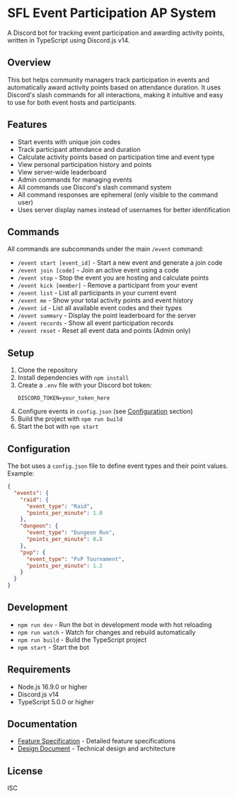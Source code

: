 # SFL Event Participation AP System

A Discord bot for tracking event participation and awarding activity points, written in TypeScript using Discord.js v14.

## Overview

This bot helps community managers track participation in events and automatically award activity points based on attendance duration. It uses Discord's slash commands for all interactions, making it intuitive and easy to use for both event hosts and participants.

## Features

- Start events with unique join codes
- Track participant attendance and duration
- Calculate activity points based on participation time and event type
- View personal participation history and points
- View server-wide leaderboard
- Admin commands for managing events
- All commands use Discord's slash command system
- All command responses are ephemeral (only visible to the command user)
- Uses server display names instead of usernames for better identification

## Commands

All commands are subcommands under the main `/event` command:

- `/event start [event_id]` - Start a new event and generate a join code
- `/event join [code]` - Join an active event using a code
- `/event stop` - Stop the event you are hosting and calculate points
- `/event kick [member]` - Remove a participant from your event
- `/event list` - List all participants in your current event
- `/event me` - Show your total activity points and event history
- `/event id` - List all available event codes and their types
- `/event summary` - Display the point leaderboard for the server
- `/event records` - Show all event participation records
- `/event reset` - Reset all event data and points (Admin only)

## Setup

1. Clone the repository
2. Install dependencies with `npm install`
3. Create a `.env` file with your Discord bot token:
   ```
   DISCORD_TOKEN=your_token_here
   ```
4. Configure events in `config.json` (see [Configuration](#configuration) section)
5. Build the project with `npm run build`
6. Start the bot with `npm start`

## Configuration

The bot uses a `config.json` file to define event types and their point values. Example:

```json
{
  "events": {
    "raid": {
      "event_type": "Raid",
      "points_per_minute": 1.0
    },
    "dungeon": {
      "event_type": "Dungeon Run",
      "points_per_minute": 0.8
    },
    "pvp": {
      "event_type": "PvP Tournament",
      "points_per_minute": 1.2
    }
  }
}
```

## Development

- `npm run dev` - Run the bot in development mode with hot reloading
- `npm run watch` - Watch for changes and rebuild automatically
- `npm run build` - Build the TypeScript project
- `npm start` - Start the bot

## Requirements

- Node.js 16.9.0 or higher
- Discord.js v14
- TypeScript 5.0.0 or higher

## Documentation

- [Feature Specification](FEATURE_SPECIFICATION.md) - Detailed feature specifications
- [Design Document](DESIGN_DOCUMENT.md) - Technical design and architecture

## License

ISC